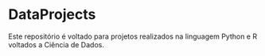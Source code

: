 # DataProjects
Este repositório é voltado para projetos realizados na linguagem Python e R voltados a Ciência de Dados. 
